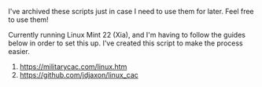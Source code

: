I've archived these scripts just in case I need to use them for later. Feel free to use them!

Currently running Linux Mint 22 (Xia), and I'm having to follow the guides below in order to set this up. I've created this script to make the process easier.

  1. https://militarycac.com/linux.htm
  2. https://github.com/jdjaxon/linux_cac
